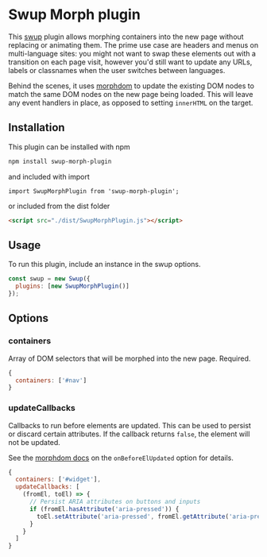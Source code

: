 # Swup Morph plugin

This [swup](https://github.com/swup/swup) plugin allows morphing containers
into the new page without replacing or animating them. The prime use case are
headers and menus on multi-language sites: you might not want to swap these
elements out with a transition on each page visit, however you'd still want to
update any URLs, labels or classnames when the user switches between languages.

Behind the scenes, it uses
[morphdom](https://github.com/patrick-steele-idem/morphdom) to update the
existing DOM nodes to match the same DOM nodes on the new page being loaded.
This will leave any event handlers in place, as opposed to setting `innerHTML`
on the target.

## Installation

This plugin can be installed with npm

```bash
npm install swup-morph-plugin
```

and included with import

```shell
import SwupMorphPlugin from 'swup-morph-plugin';
```

or included from the dist folder

```html
<script src="./dist/SwupMorphPlugin.js"></script>
```

## Usage

To run this plugin, include an instance in the swup options.

```javascript
const swup = new Swup({
  plugins: [new SwupMorphPlugin()]
});
```

## Options

### containers

Array of DOM selectors that will be morphed into the new page. Required.

```javascript
{
  containers: ['#nav']
}
```

### updateCallbacks

Callbacks to run before elements are updated. This can be used to persist or
discard certain attributes. If the callback returns `false`, the element will
not be updated.

See the [morphdom docs](https://github.com/patrick-steele-idem/morphdom#api) on
the `onBeforeElUpdated` option for details.

```javascript
{
  containers: ['#widget'],
  updateCallbacks: [
    (fromEl, toEl) => {
      // Persist ARIA attributes on buttons and inputs
      if (fromEl.hasAttribute('aria-pressed')) {
        toEl.setAttribute('aria-pressed', fromEl.getAttribute('aria-pressed'))
      }
    }
  ]
}
```
